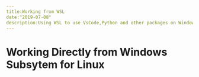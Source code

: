 ```yaml
---
title:Working from WSL
date:"2019-07-08"
description:Using WSL to use VsCode,Python and other packages on Windows without Installing Globally 
---
```

# Working Directly from Windows Subsytem for Linux

